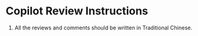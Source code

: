 # Copilot Review Instructions

1. All the reviews and comments should be written in Traditional Chinese.
